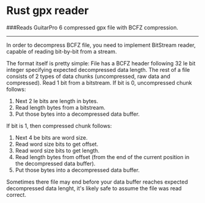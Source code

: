 Rust gpx reader
===============

###Reads GuitarPro 6 compressed gpx file with BCFZ compression.
****

In order to decompress BCFZ file, you need to implement BitStream reader,
capable of reading bit-by-bit from a stream.

The format itself is pretty simple:
File has a BCFZ header following 32 le bit integer specifying expected decompressed data length.
The rest of a file consists of 2 types of data chunks (uncompressed, raw data and compressed).
Read 1 bit from a bitstream.
If bit is 0, uncompressed chunk follows:

  1. Next 2 le bits are length in bytes.
  2. Read length bytes from a bitstream.
  3. Put those bytes into a decompressed data buffer.

If bit is 1, then compressed chunk follows:

  1. Next 4 be bits are word size.
  2. Read word size bits to get offset.
  3. Read word size bits to get length.
  4. Read length bytes from offset (from the end of the current position in the decompressed data buffer).
  5. Put those bytes into a decompressed data buffer.

Sometimes there file may end before your data buffer reaches expected decompressed data lenght,
it's likely safe to assume the file was read correct.